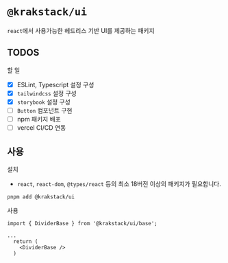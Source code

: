 # `@krakstack/ui`

`react`에서 사용가능한 헤드리스 기반 UI를 제공하는 패키지

## TODOS

할 일

- [x] ESLint, Typescript 설정 구성
- [x] `tailwindcss` 설정 구성
- [x] `storybook` 설정 구성
- [ ] `Button` 컴포넌트 구현
- [ ] npm 패키지 배포
- [ ] vercel CI/CD 연동

## 사용

설치 

- `react`, `react-dom`, `@types/react` 등의 최소 18버전 이상의 패키지가 필요합니다.

```
pnpm add @krakstack/ui
```

사용

```
import { DividerBase } from '@krakstack/ui/base';

...
  return (
    <DividerBase />
  )
```